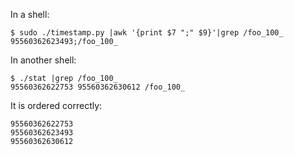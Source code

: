 In a shell:
```
$ sudo ./timestamp.py |awk '{print $7 ";" $9}'|grep /foo_100_
95560362623493;/foo_100_
```

In another shell:
```
$ ./stat |grep /foo_100_
95560362622753 95560362630612 /foo_100_
```

It is ordered correctly:
```
95560362622753
95560362623493
95560362630612
```
